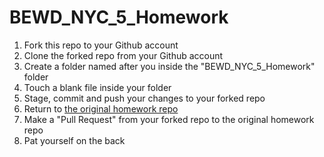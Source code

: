 BEWD\_NYC\_5_Homework
===================

1. Fork this repo to your Github account
2. Clone the forked repo from your Github account
2. Create a folder named after you inside the "BEWD\_NYC\_5_Homework" folder
3. Touch a blank file inside your folder
4. Stage, commit and push your changes to your forked repo
5. Return to [the original homework repo](https://github.com/ga-students/BEWD_NYC_5_Homework)
6. Make a "Pull Request" from your forked repo to the original homework repo
7. Pat yourself on the back
